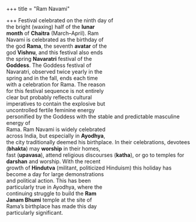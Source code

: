 +++
title = "Ram Navami"

+++
Festival celebrated on the ninth day of  
the bright (waxing) half of the **lunar**  
**month** of **Chaitra** (March–April). Ram  
Navami is celebrated as the birthday of  
the god **Rama**, the seventh **avatar** of the  
god **Vishnu**, and this festival also ends  
the spring **Navaratri** festival of the  
**Goddess**. The Goddess festival of  
Navaratri, observed twice yearly in the  
spring and in the fall, ends each time  
with a celebration for Rama. The reason  
for this festival sequence is not entirely  
clear but probably reflects cultural  
imperatives to contain the explosive but  
uncontrolled fertile feminine energy  
personified by the Goddess with the stable and predictable masculine energy of  
Rama. Ram Navami is widely celebrated  
across India, but especially in **Ayodhya**,  
the city traditionally deemed his birthplace. In their celebrations, devotees  
(**bhakta**) may **worship** in their homes,  
fast (**upavasa**), attend religious discourses (**katha**), or go to temples for  
**darshan** and worship. With the recent  
growth of **Hindutva** (militant, politicized Hinduism) this holiday has  
become a day for large demonstrations  
and political action. This has been  
particularly true in Ayodhya, where the  
continuing struggle to build the **Ram**  
**Janam Bhumi** temple at the site of  
Rama’s birthplace has made this day  
particularly significant.